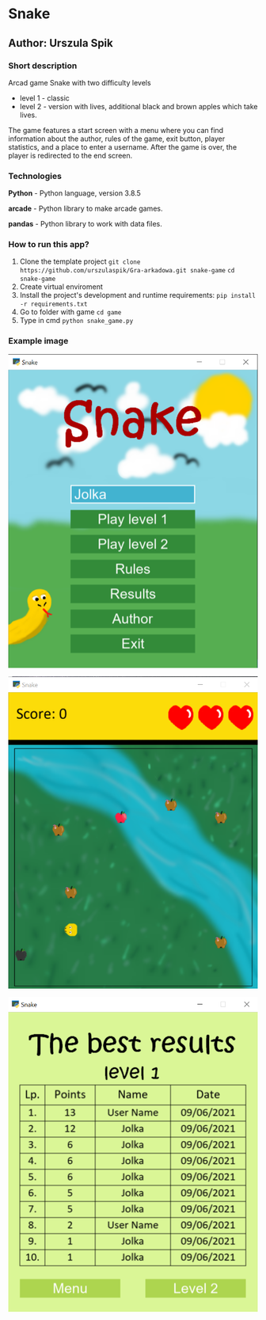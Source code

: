 # Snake
## Author: Urszula Spik

### Short description
Arcad game Snake with two difficulty levels
* level 1 - classic
* level 2 - version with lives, additional black and brown apples which take lives.

The game features a start screen with a menu where you can find information about the author, rules of the game, exit button, player statistics, and a place to enter a username.
After the game is over, the player is redirected to the end screen.



### Technologies
**Python** - Python language, version 3.8.5

**arcade** - Python library to make arcade games.

**pandas** - Python library to work with data files.

### How to run this app?
1. Clone the template project
`git clone  https://github.com/urszulaspik/Gra-arkadowa.git snake-game`
`cd snake-game `
2. Create virtual enviroment
3. Install the project's development and runtime requirements:
`pip install -r requirements.txt`
4. Go to folder with game  `cd game`
5. Type in cmd `python snake_game.py`

### Example image

![menu](example/menu.png)

![level2](example/level2.png)

![result](example/result.png)
